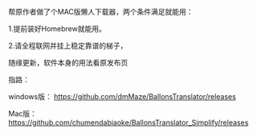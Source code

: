 帮原作者做了个MAC版懒人下载器，两个条件满足就能用：

1.提前装好Homebrew就能用。

2.请全程联网并挂上稳定靠谱的梯子，

随缘更新，软件本身的用法看原发布页

指路：

windows版：
https://github.com/dmMaze/BallonsTranslator/releases

Mac版：
https://github.com/chumendabiaoke/BallonsTranslator_Simplify/releases
